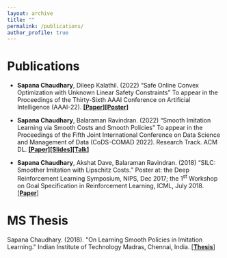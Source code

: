 ```yaml
---
layout: archive
title: ""
permalink: /publications/
author_profile: true
---
```



Publications 
======
* **Sapana Chaudhary**, Dileep Kalathil. (2022) <q>Safe Online Convex Optimization with Unknown Linear
Safety Constraints</q> To appear in the Proceedings of the Thirty-Sixth AAAI Conference on Artificial Intelligence (AAAI-22). [**[Paper]**](https://arxiv.org/abs/2111.07430)[**[Poster]**](https://drive.google.com/drive/folders/1cBx6YKgaHs1Jllr813Nt4itJkjoPCF1h?usp=sharing)


* **Sapana Chaudhary**, Balaraman Ravindran. (2022) <q>Smooth Imitation Learning via Smooth Costs and Smooth Policies</q> To appear in the Proceedings of the Fifth Joint International Conference on Data Science and Management of Data (CoDS-COMAD 2022). Research Track. ACM DL. [**[Paper]**](https://arxiv.org/abs/2111.02354)[**[Slides]**](https://drive.google.com/file/d/13Urazzn2OOb3yVb4uFjRwPPovr_5ODHR/view?usp=sharing)[**[Talk]**](https://drive.google.com/file/d/1wKAQdHyUnFJyBFjsggqdpHjfg2l0XI5f/view?usp=sharing)


* **Sapana Chaudhary**, Akshat Dave, Balaraman Ravindran. (2018) <q>SILC: Smoother Imitation with Lipschitz Costs.</q> Poster at: the Deep Reinforcement Learning Symposium, NIPS, Dec 2017; the 1<sup>st</sup> Workshop on Goal Specification in Reinforcement Learning, ICML, July 2018. [[**Paper**]](https://sites.google.com/view/goalsrl/accepted-papers?authuser=0)

MS Thesis
======
Sapana Chaudhary. (2018). "On Learning Smooth Policies in Imitation Learning." Indian Institute of Technology Madras, Chennai, India. [[**Thesis**]](https://drive.google.com/file/d/13va0xsQMLM71Dnpza89hIz7cJpBDJEJo/view?usp=sharing)
